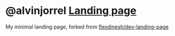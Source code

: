 # @alvinjorrel [Landing page](https://ajxcodes.github.io/)

My minimal landing page, forked from [flexdinesh/dev-landing-page](https://github.com/flexdinesh/dev-landing-page) 
